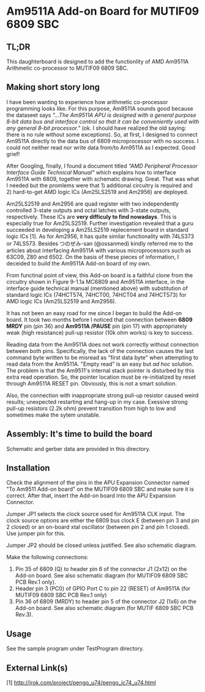 # Am9511A Add-on Board for MUTIF09 6809 SBC

## TL;DR

This daughterboard is designed to add the functionlity of AMD Am9511A Arithmetic co-processor to MUTIF09 6809 SBC.

## Making short story long

I have been wanting to experience how arithmetic co-processor programming looks like. For this purpose, Am9511A sounds good because the dataseet says *"...The Am9511A APU is designed with a general purpose 8-bit data bus and interface control so that it can be conveniently used with any general 8-bit processor."* (ok. I should have realized the old saying: there is no rule without some exceptions). So, at first, I designed to connect Am9511A directly to the data bus of 6809 microprocessor with no success. I could not neither read nor write data from/to Am9511A as I expected. Good grief!

After Googling, finally, I found a document titled *"AMD Peripheral Processor Interface Guide Technical Manual"* which explains how to interface Am9511A with 6809, together with schematic drawing. Great. That was what I needed but the promlems were that 1) additional circuitry is required and 2) hard-to-get AMD logic ICs (Am25LS2519 and Am2956) are deployed.

Am25LS2519 and Am2956 are quad register with two independently controlled 3-state outputs and octal latches with 3-state outputs, respectively. These ICs are **very difficuly to find nowadays**. This is especially true for Am25LS2519. Further investigation revealed that a guru succeeded in developing a Am25LS2519 replecement board in standard logic ICs [1]. As for Am2956, it has quite similar functionality with 74LS373 or 74LS573. Besides つのぜみ-san (@ossanmed) kindly referred me to the articles about interfacing Am9511A with various microprocessors such as 63C09, Z80 and 6502. On the basis of these pieces of information, I deceided to build the Am9511A Add-on board of my own.

From functinal point of view, this Add-on board is a faithful clone from the circuitry shown in Figure 9-1.1a MC6809 and Am9511A interface, in the interface guide technical manual (mentioned above) with substitution of standard logic ICs (74HCT574, 74HCT00, 74HCT04 and 74HCT573) for AMD logic ICs (Am25LS2519 and Am2956).

It has not been an easy road for me since I began to build the Add-on board. It took two months before I noticed that connection between **6809 MRDY** pin (pin 36) and **Am9511A /PAUSE** pin (pin 17) with appropriately weak (high resistance) pull-up resistor (10k ohm works) is key to success.

Reading data from the Am9511A does not work correctly without connection between both pins. Specifically, the lack of the connection causes the last command byte written to be misread as "first data byte" when attempting to read data from the Am9511A. "Empty read" is an easy but *ad hoc* solution. The problem is that the Am9511's internal stack pointer is disturbed by this extra read operation. So, the pointer location must be re-initialized by reset through Am9511A RESET pin. Obviously, this is not a smart solution.

Also, the connection with inappropriate strong pull-up resistor caused weird results; unexpected restarting and hang-up in my case. Exessive strong pull-up resistors (2.2k ohm) prevent transition from high to low and sometimes make the sytem unstable.

## Assembly: It's time to build the board

Schematic and gerber data are provided in this directory.

## Installation

Check the alignment of the pins in the APU Expansion Connector named "To Am9511 Add-on board" on the MUTIF09 6809 SBC and make sure it is correct. After that, insert the Add-on board into the APU Expansion Connector.

Jumper JP1 selects the clock source used for Am9511A CLK input. The clock source options are either the 6809 bus clock E (between pin 3 and pin 2 closed) or an on-board xtal oscillator (between pin 2 and pin 1 closed). Use jumper pin for this.

Jumper JP2 should be closed unless justified. See also schematic diagram.

Make the following connections:
 1) Pin 35 of 6809 (Q) to header pin 6 of the connector J1 (2x12) on the Add-on board. See also schematic diagram (for MUTIF09 6809 SBC PCB Rev.1 only).
 2) Header pin 3 (PC0) of GPIO Port C to pin 22 (RESET) of Am9511A (for MUTIF09 6809 SBC PCB Rev.1 only)
 3) Pin 36 of 6809 (MRDY) to header pin 5 of the connector J2 (1x6) on the Add-on board. See also schematic diagram (for MUTIF 6809 SBC PCB Rev.3).

## Usage

See the sample program under TestProgram directory.

## External Link(s)

[1] http://jrok.com/project/pengo_u74/pengo_ic74_u74.html